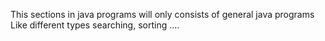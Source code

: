 This sections in java programs will only consists of general java programs
Like different types searching, sorting ....
